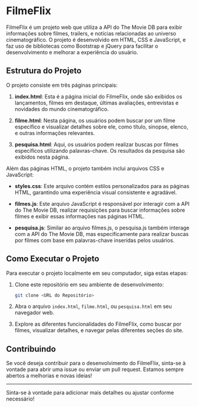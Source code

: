 
# FilmeFlix

FilmeFlix é um projeto web que utiliza a API do The Movie DB para exibir informações sobre filmes, trailers, e notícias relacionadas ao universo cinematográfico. O projeto é desenvolvido em HTML, CSS e JavaScript, e faz uso de bibliotecas como Bootstrap e jQuery para facilitar o desenvolvimento e melhorar a experiência do usuário.

## Estrutura do Projeto

O projeto consiste em três páginas principais:

1. **index.html**: Esta é a página inicial do FilmeFlix, onde são exibidos os lançamentos, filmes em destaque, últimas avaliações, entrevistas e novidades do mundo cinematográfico.

2. **filme.html**: Nesta página, os usuários podem buscar por um filme específico e visualizar detalhes sobre ele, como título, sinopse, elenco, e outras informações relevantes.

3. **pesquisa.html**: Aqui, os usuários podem realizar buscas por filmes específicos utilizando palavras-chave. Os resultados da pesquisa são exibidos nesta página.

Além das páginas HTML, o projeto também inclui arquivos CSS e JavaScript:

- **styles.css**: Este arquivo contém estilos personalizados para as páginas HTML, garantindo uma experiência visual consistente e agradável.

- **filmes.js**: Este arquivo JavaScript é responsável por interagir com a API do The Movie DB, realizar requisições para buscar informações sobre filmes e exibir essas informações nas páginas HTML.

- **pesquisa.js**: Similar ao arquivo filmes.js, o pesquisa.js também interage com a API do The Movie DB, mas especificamente para realizar buscas por filmes com base em palavras-chave inseridas pelos usuários.

## Como Executar o Projeto

Para executar o projeto localmente em seu computador, siga estas etapas:

1. Clone este repositório em seu ambiente de desenvolvimento:
   ```bash
   git clone <URL do Repositório>
   ```

2. Abra o arquivo `index.html`, `filme.html`, ou `pesquisa.html` em seu navegador web.

3. Explore as diferentes funcionalidades do FilmeFlix, como buscar por filmes, visualizar detalhes, e navegar pelas diferentes seções do site.

## Contribuindo

Se você deseja contribuir para o desenvolvimento do FilmeFlix, sinta-se à vontade para abrir uma issue ou enviar um pull request. Estamos sempre abertos a melhorias e novas ideias!

---

Sinta-se à vontade para adicionar mais detalhes ou ajustar conforme necessário!
